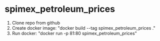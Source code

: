 # spimex_petroleum_prices

1. Clone repo from github
2. Create docker image: "docker build --tag spimex_petroleum_prices ."
3. Run docker: "docker run -p 81:80 spimex_petroleum_prices"